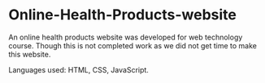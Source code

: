 # Online-Health-Products-website
An online health products website was developed for web technology course. Though this is not completed work as we did not get time to make this website.

Languages used: HTML, CSS, JavaScript.
